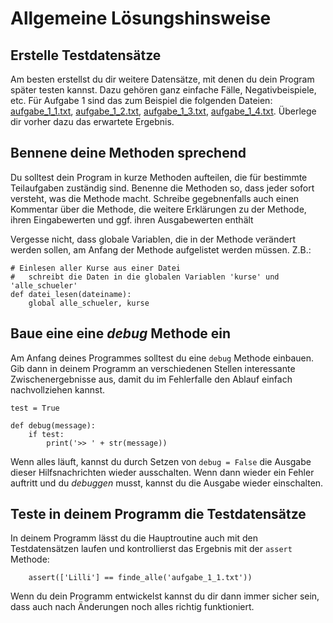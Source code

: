 # Allgemeine Lösungshinsweise

## Erstelle Testdatensätze

Am besten erstellst du dir weitere Datensätze, mit denen du dein Program später testen kannst.
Dazu gehören ganz einfache Fälle, Negativbeispiele, etc.
Für Aufgabe 1 sind das zum Beispiel die folgenden Dateien:
[aufgabe_1_1.txt](aufgabe_1_1.txt), [aufgabe_1_2.txt](aufgabe_1_2.txt), 
[aufgabe_1_3.txt](aufgabe_1_3.txt), [aufgabe_1_4.txt](aufgabe_1_4.txt).
Überlege dir vorher dazu das erwartete Ergebnis.


## Bennene deine Methoden sprechend

Du solltest dein Program in kurze Methoden aufteilen, die für bestimmte Teilaufgaben
zuständig sind. Benenne die Methoden so, dass jeder sofort versteht, was die Methode
macht. Schreibe gegebnenfalls auch einen Kommentar über die Methode, die weitere
Erklärungen zu der Methode, ihren Eingabewerten und ggf. ihren Ausgabewerten enthält

Vergesse nicht, dass globale Variablen, die in der Methode verändert werden sollen,
am Anfang der Methode aufgelistet werden müssen. Z.B.:

    # Einlesen aller Kurse aus einer Datei
    #   schreibt die Daten in die globalen Variablen 'kurse' und 'alle_schueler'
    def datei_lesen(dateiname):
        global alle_schueler, kurse



## Baue eine eine *debug* Methode ein 

Am Anfang deines Programmes solltest du eine  `debug` Methode einbauen.
Gib dann in deinem Programm an verschiedenen Stellen interessante Zwischenergebnisse
aus, damit du im Fehlerfalle den Ablauf einfach nachvollziehen kannst.

    test = True

    def debug(message):
        if test:
            print('>> ' + str(message))

Wenn alles läuft, kannst du durch Setzen von  `debug = False` die Ausgabe dieser
Hilfsnachrichten wieder ausschalten. Wenn dann wieder ein Fehler auftritt und du
*debuggen* musst, kannst du die Ausgabe wieder einschalten.


## Teste in deinem Programm die Testdatensätze

In deinem Programm lässt du die Hauptroutine auch mit den Testdatensätzen laufen und
kontrollierst das Ergebnis mit der `assert` Methode:

        assert(['Lilli'] == finde_alle('aufgabe_1_1.txt'))

Wenn du dein Programm entwickelst kannst du dir dann immer sicher sein, dass auch nach
Änderungen noch alles richtig funktioniert.

 